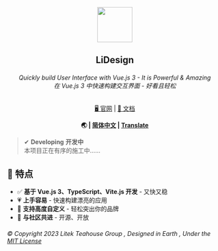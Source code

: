 <div align="center">

<img src="https://avatars.githubusercontent.com/u/114280360?s=200&v=4" height="82" width="82"/>

<h2>LiDesign</h2>

<h6>Quickly build User Interface with Vue.js 3 - It is Powerful & Amazing<br>
在 Vue.js 3 中快速构建交互界面 - 好看且轻松</h6>

<a href="https://ds.licn.eu.org">
🖥 官网</a> | 
<a href="https://ds.licn.eu.org">
📃 文档</a>

<b>🌏 | <a href="https://github.com/litekcn/lidesign/README.md">简体中文</a> | <a href="https://github.com/xwtlt/Yuqin/">Translate</a></b>

</div>

> ✔ **Developing** **开发中** <br>本项目正在有序的施工中……

## 🎊 特点

- ✅ **基于 Vue.js 3、TypeScript、Vite.js 开发** - 又快又稳
- 💗 **上手容易** - 快速构建漂亮的应用
- 🔨 **支持高度自定义** - 轻松突出你的品牌
- 🎯 **与社区共进** - 开源、开放

<h6>© Copyright 2023 Litek Teahouse Group , Designed in Earth , Under the <a href="https://github.com/litekcn/lidesign/LICENSE">MIT License</a></h6>



